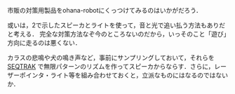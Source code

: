 市販の対策用製品をohana-robotにくっつけてみるのはいかがだろう．

或いは，2で示したスピーカとライトを使って，音と光で追い払う方法もありだと考える．
完全な対策方法なぞ今のところないのだから，いっそのこと「遊び」方向に走るのは悪くない．

カラスの悲鳴や犬の鳴き声など，事前にサンプリングしておいて，それらを[SEQTRAK](https://jp.yamaha.com/products/music_production/music-production-studios/seqtrak/index.html) 
で無限パターンのリズムを作ってスピーカからならす．さらに，レーザーポインタ・ライト等を組み合わせておくと，立派なものにはなるのではないか．

